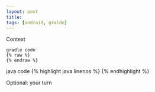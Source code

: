 ```yaml
---
layout: post
title:
tags: [android, gralde]
---
```



Context


	gradle code
	{% raw %}
	{% endraw %}

java code
{% highlight java linenos %}
{% endhighlight %}


Optional: your turn